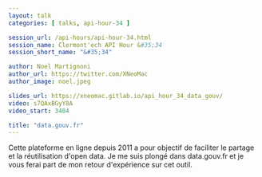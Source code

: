 ```yaml
---
layout: talk
categories: [ talks, api-hour-34 ]

session_url: /api-hours/api-hour-34.html
session_name: Clermont'ech API Hour &#35;34
session_short_name: "&#35;34"

author: Noel Martignoni
author_url: https://twitter.com/XNeoMac
author_image: noel.jpeg

slides_url: https://xneomac.gitlab.io/api_hour_34_data_gouv/
video: s7QAxBGyY8A
video_start: 3484

title: "data.gouv.fr"
---
```


Cette plateforme en ligne depuis 2011 a pour objectif de faciliter le partage et la réutilisation d'open data.
Je me suis plongé dans data.gouv.fr et je vous ferai part de mon retour d'expérience sur cet outil.
